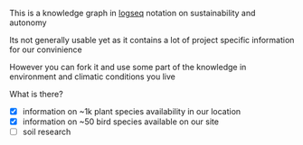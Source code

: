 This is a knowledge graph in [logseq](https://logseq.com/) notation on sustainability and autonomy

Its not generally usable yet as it contains a lot of project specific information for our convinience

However you can fork it and use some part of the knowledge in environment and climatic conditions you live

What is there?

- [x] information on ~1k plant species availability in our location
- [x] information on ~50 bird species available on our site
- [ ] soil research
